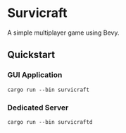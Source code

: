 # Survicraft

A simple multiplayer game using Bevy.

## Quickstart

### GUI Application

```console
cargo run --bin survicraft
```

### Dedicated Server

```console
cargo run --bin survicraftd
```
